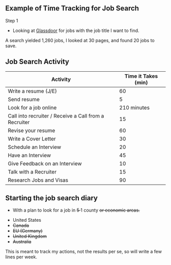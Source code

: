 
## Example of Time Tracking for Job Search
Step 1
  * Looking at [Glassdoor](https://www.glassdoor.com) for jobs with the job title I want to find.

  A search yielded 1,260 jobs, I looked at 30 pages, and found 20 jobs to save.


## Job Search Activity 
| Activity | Time it Takes (min) |
|---|---|
| Write a resume (J/E) | 60 |
| Send resume | 5 |
|Look for a job online | 210 minutes |
| Call into recruiter / Receive a Call from a Recruiter | 15 |
| Revise your resume</span> | 60 |
| Write a Cover Letter | 30 |
| Schedule an Interview | 20 | 
| Have an Interview | 45 |
| Give Feedback on an Interview | 10 |
| Talk with a Recruiter | 15|
| Research Jobs and Visas | 90 |

## Starting the job search diary
* With a plan to look for a job in
  <s>5 </s>
  1 county
  <s>or economic areas.</s>
</p>
<ul>
  <li>United States</li>
  <li>
    <s>Canada</s>
  </li>
  <li>
    <s> EU (Germany)</s>
  </li>
  <li>
    <s>United Kingdom</s>
  </li>
  <li>
    <s>Australia</s>
  </li>
</ul>
<p>
  This is meant to track my actions, not the results per se, so will write a few
  lines per week.
</p>
<p>&nbsp;</p>
